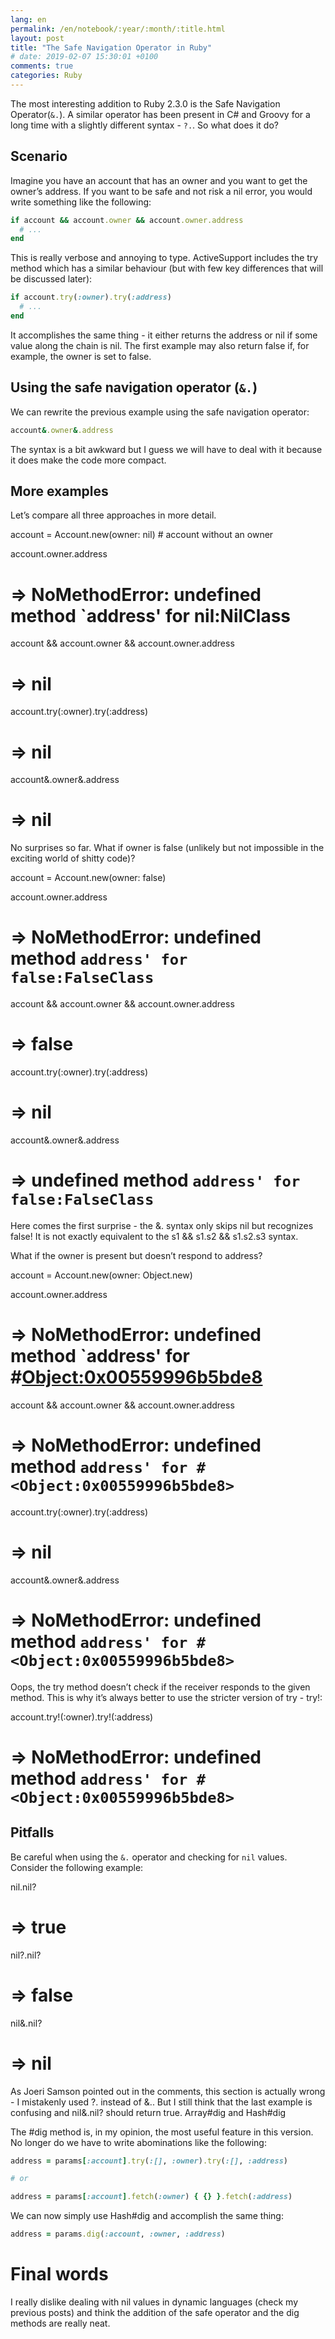 ```yaml
---
lang: en
permalink: /en/notebook/:year/:month/:title.html
layout: post
title: "The Safe Navigation Operator in Ruby"
# date: 2019-02-07 15:30:01 +0100
comments: true
categories: Ruby
---
```


The most interesting addition to Ruby 2.3.0 is the Safe Navigation Operator(`&.`). A similar operator has been present in C# and Groovy for a long time with a slightly different syntax - `?.`. So what does it do?

## Scenario

Imagine you have an account that has an owner and you want to get the owner’s address. If you want to be safe and not risk a nil error, you would write something like the following:

``` ruby
if account && account.owner && account.owner.address
  # ...
end
```
This is really verbose and annoying to type. ActiveSupport includes the try method which has a similar behaviour (but with few key differences that will be discussed later):

``` ruby
if account.try(:owner).try(:address)
  # ...
end
```
It accomplishes the same thing - it either returns the address or nil if some value along the chain is nil. The first example may also return false if, for example, the owner is set to false.

## Using the safe navigation operator (`&.`)

We can rewrite the previous example using the safe navigation operator:

``` ruby
account&.owner&.address
```
The syntax is a bit awkward but I guess we will have to deal with it because it does make the code more compact.

## More examples

Let’s compare all three approaches in more detail.

account = Account.new(owner: nil) # account without an owner

account.owner.address
# => NoMethodError: undefined method `address' for nil:NilClass

account && account.owner && account.owner.address
# => nil

account.try(:owner).try(:address)
# => nil

account&.owner&.address
# => nil

No surprises so far. What if owner is false (unlikely but not impossible in the exciting world of shitty code)?

account = Account.new(owner: false)

account.owner.address
# => NoMethodError: undefined method `address' for false:FalseClass `

account && account.owner && account.owner.address
# => false

account.try(:owner).try(:address)
# => nil

account&.owner&.address
# => undefined method `address' for false:FalseClass`

Here comes the first surprise - the &. syntax only skips nil but recognizes false! It is not exactly equivalent to the s1 && s1.s2 && s1.s2.s3 syntax.

What if the owner is present but doesn’t respond to address?

account = Account.new(owner: Object.new)

account.owner.address
# => NoMethodError: undefined method `address' for #<Object:0x00559996b5bde8>

account && account.owner && account.owner.address
# => NoMethodError: undefined method `address' for #<Object:0x00559996b5bde8>`

account.try(:owner).try(:address)
# => nil

account&.owner&.address
# => NoMethodError: undefined method `address' for #<Object:0x00559996b5bde8>`

Oops, the try method doesn’t check if the receiver responds to the given method. This is why it’s always better to use the stricter version of try - try!:

account.try!(:owner).try!(:address)
# => NoMethodError: undefined method `address' for #<Object:0x00559996b5bde8>`

## Pitfalls

Be careful when using the `&.` operator and checking for `nil` values. Consider the following example:

nil.nil?
# => true

nil?.nil?
# => false

nil&.nil?
# => nil

As Joeri Samson pointed out in the comments, this section is actually wrong - I mistakenly used ?. instead of &.. But I still think that the last example is confusing and nil&.nil? should return true.
Array#dig and Hash#dig

The #dig method is, in my opinion, the most useful feature in this version. No longer do we have to write abominations like the following:

``` ruby
address = params[:account].try(:[], :owner).try(:[], :address)

# or

address = params[:account].fetch(:owner) { {} }.fetch(:address)
```

We can now simply use Hash#dig and accomplish the same thing:

``` ruby
address = params.dig(:account, :owner, :address)
```

# Final words

I really dislike dealing with nil values in dynamic languages (check my previous posts) and think the addition of the safe operator and the dig methods are really neat.
